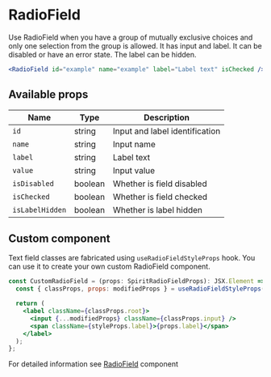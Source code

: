 # RadioField

Use RadioField when you have a group of mutually exclusive choices and only one selection from the group is allowed. It has input and label. It can be disabled or have an error state. The label can be hidden.

```jsx
<RadioField id="example" name="example" label="Label text" isChecked />
```

## Available props

| Name            | Type    | Description                    |
| --------------- | ------- | ------------------------------ |
| `id`            | string  | Input and label identification |
| `name`          | string  | Input name                     |
| `label`         | string  | Label text                     |
| `value`         | string  | Input value                    |
| `isDisabled`    | boolean | Whether is field disabled      |
| `isChecked`     | boolean | Whether is field checked       |
| `isLabelHidden` | boolean | Whether is label hidden        |

## Custom component

Text field classes are fabricated using `useRadioFieldStyleProps` hook. You can use it to create your own custom RadioField component.

```jsx
const CustomRadioField = (props: SpiritRadioFieldProps): JSX.Element => {
  const { classProps, props: modifiedProps } = useRadioFieldStyleProps(props);

  return (
    <label className={classProps.root}>
      <input {...modifiedProps} className={classProps.input} />
      <span className={styleProps.label}>{props.label}</span>
    </label>
  );
};
```

For detailed information see [RadioField](https://github.com/lmc-eu/spirit-design-system/blob/main/packages/web/src/components/RadioField/README.md) component
